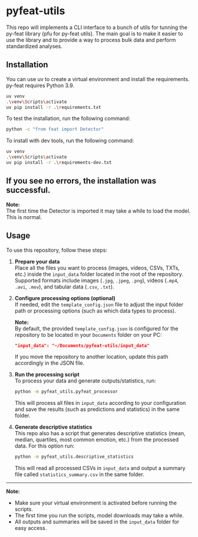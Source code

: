 # pyfeat-utils

This repo will implements a CLI interface to a bunch of utils for tunning the py-feat library (pfu for py-feat utils).
The main goal is to make it easier to use the library and to provide a way to process bulk data and perform standardized analyses.

## Installation

You can use uv to create a virtual environment and install the requirements.
py-feat requires Python 3.9.

```bash
uv venv
.\venv\Scripts\activate
uv pip install -r .\requirements.txt
```

To test the installation, run the following command:

```bash
python -c "from feat import Detector"
```

To install with dev tools, run the following command:

```bash
uv venv
.\venv\Scripts\activate
uv pip install -r .\requirements-dev.txt
```

If you see no errors, the installation was successful.
---

**Note:**  
    The first time the Detector is imported it may take a while to load the model. This is normal.

## Usage

To use this repository, follow these steps:

1. **Prepare your data**  
   Place all the files you want to process (images, videos, CSVs, TXTs, etc.) inside the `input_data` folder located in the root of the repository.  
   Supported formats include images (`.jpg`, `.jpeg`, `.png`), videos (`.mp4`, `.avi`, `.mov`), and tabular data (`.csv`, `.txt`).

2. **Configure processing options (optional)**  
   If needed, edit the `template_config.json` file to adjust the input folder path or processing options (such as which data types to process).

   **Note:**  
   By default, the provided `template_config.json` is configured for the repository to be located in your `Documents` folder on your PC:
   ```json
   "input_data": "~/Documents/pyfeat-utils/input_data"
   ```
   If you move the repository to another location, update this path accordingly in the JSON file.

3. **Run the processing script**  
   To process your data and generate outputs/statistics, run:

   ```bash
   python -m pyfeat_utils.pyfeat_processor
   ```

   This will process all files in `input_data` according to your configuration and save the results (such as predictions and statistics) in the same folder.

4. **Generate descriptive statistics**  
   This repo also has a script that generates descriptive statistics (mean, median, quartiles, most common emotion, etc.) from the processed data. For this option run:

   ```bash
   python -m pyfeat_utils.descriptive_statistics
   ```

   This will read all processed CSVs in `input_data` and output a summary file called `statistics_summary.csv` in the same folder.

---

**Note:**  
- Make sure your virtual environment is activated before running the scripts.
- The first time you run the scripts, model downloads may take a while.
- All outputs and summaries will be saved in the `input_data` folder for easy access.
